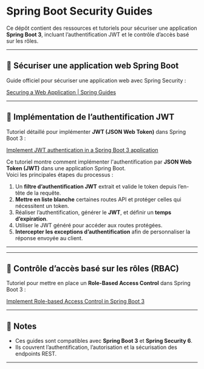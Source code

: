 # Spring Boot Security Guides

Ce dépôt contient des ressources et tutoriels pour sécuriser une application **Spring Boot 3**, incluant l’authentification JWT et le contrôle d’accès basé sur les rôles.

---

## 🔐 Sécuriser une application web Spring Boot

Guide officiel pour sécuriser une application web avec Spring Security :

[Securing a Web Application | Spring Guides](https://spring.io/guides/gs/securing-web)

---

## 📝 Implémentation de l’authentification JWT

Tutoriel détaillé pour implémenter **JWT (JSON Web Token)** dans Spring Boot 3 :

[Implement JWT authentication in a Spring Boot 3 application](https://medium.com/@tericcabrel/implement-jwt-authentication-in-a-spring-boot-3-application-5839e4fd8fac)

Ce tutoriel montre comment implémenter l'authentification par **JSON Web Token (JWT)** dans une application Spring Boot.  
Voici les principales étapes du processus :

1. Un **filtre d’authentification JWT** extrait et valide le token depuis l’en-tête de la requête.  
2. **Mettre en liste blanche** certaines routes API et protéger celles qui nécessitent un token.  
3. Réaliser l’authentification, générer le **JWT**, et définir un **temps d’expiration**.  
4. Utiliser le JWT généré pour accéder aux routes protégées.  
5. **Intercepter les exceptions d’authentification** afin de personnaliser la réponse envoyée au client.  

---

---

## 👥 Contrôle d’accès basé sur les rôles (RBAC)

Tutoriel pour mettre en place un **Role-Based Access Control** dans Spring Boot 3 :

[Implement Role-based Access Control in Spring Boot 3](https://medium.com/@tericcabrel/implement-role-based-access-control-in-spring-boot-3-a31c87c2be5c)


---

## 📌 Notes

- Ces guides sont compatibles avec **Spring Boot 3** et **Spring Security 6**.  
- Ils couvrent l’authentification, l’autorisation et la sécurisation des endpoints REST.  

---


